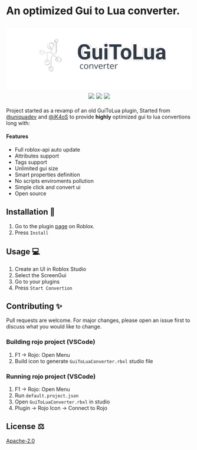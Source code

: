 # An optimized Gui to Lua converter.

<h2 align="center"> 
  <a href="https://create.roblox.com/marketplace/asset/10139235293/GuiToLuaConverter">
    <img src="logo_outlined.png" width="700" alt="G2L logo">
  </a>
  <br>
  <img src="https://img.shields.io/github/stars/uniquadev/GuiToLuaConverter?color=%238dc776&labelColor=%23101415&style=for-the-badge">
  <img src="https://img.shields.io/github/forks/uniquadev/GuiToLuaConverter?color=%2384a0c6&labelColor=%23101415&style=for-the-badge">
  <img src="https://img.shields.io/github/repo-size/uniquadev/GuiToLuaConverter?color=%ffd012&labelColor=%23101415&style=for-the-badge">
</h2>

Project started as a revamp of an old GuiToLua plugin, Started from [@uniquadev](https://github.com/uniquadev) and [@iK4oS](https://github.com/ik4oS) to provide **highly** optimized gui to lua convertions long with:
#### Features
* Full roblox-api auto update
* Attributes support
* Tags support
* Unlimited gui size
* Smart properties definition
* No scripts enviroments pollution
* Simple click and convert ui
* Open source

## Installation 🧰

1. Go to the plugin [page](https://create.roblox.com/marketplace/asset/10139235293/GuiToLuaConverter) on Roblox.
1. Press `Install`

## Usage 💻

1. Create an UI in Roblox Studio
1. Select the ScreenGui
1. Go to your plugins
1. Press `Start Convertion`


## Contributing ✨
Pull requests are welcome. For major changes, please open an issue first to discuss what you would like to change.

### Building rojo project (VSCode)
1. F1 -> Rojo: Open Menu
2. Build icon to generate `GuiToLuaConverter.rbxl` studio file
### Running rojo project (VSCode)
1. F1 -> Rojo: Open Menu
2. Run `default.project.json`
3. Open `GuiToLuaConverter.rbxl` in studio
4. Plugin -> Rojo Icon -> Connect to Rojo

## License ⚖
[Apache-2.0](https://choosealicense.com/licenses/apache-2.0/)

